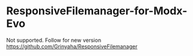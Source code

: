 # ResponsiveFilemanager-for-Modx-Evo

Not supported. Follow for new version https://github.com/Grinyaha/ResponsiveFilemanager
